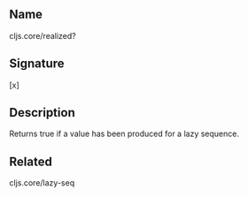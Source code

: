 ## Name
cljs.core/realized?

## Signature
[x]

## Description

Returns true if a value has been produced for a lazy sequence.

## Related
cljs.core/lazy-seq
